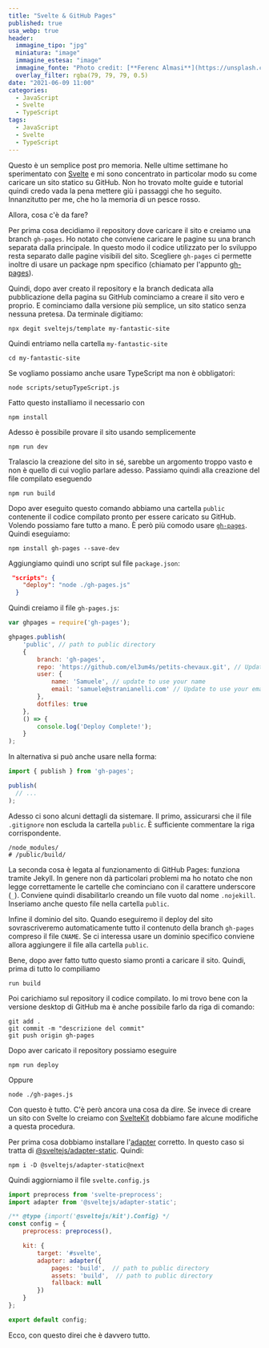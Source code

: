 ```yaml
---
title: "Svelte & GitHub Pages"
published: true
usa_webp: true
header:
  immagine_tipo: "jpg"
  miniatura: "image"
  immagine_estesa: "image"
  immagine_fonte: "Photo credit: [**Ferenc Almasi**](https://unsplash.com/@flowforfrank)"
  overlay_filter: rgba(79, 79, 79, 0.5)
date: "2021-06-09 11:00"
categories:
  - JavaScript
  - Svelte
  - TypeScript
tags:
  - JavaScript
  - Svelte
  - TypeScript
---
```


Questo è un semplice post pro memoria. Nelle ultime settimane ho sperimentato con [Svelte](https://svelte.dev/) e mi sono concentrato in particolar modo su come caricare un sito statico su GitHub. Non ho trovato molte guide e tutorial quindi credo vada la pena mettere giù i passaggi che ho seguito. Innanzitutto per me, che ho la memoria di un pesce rosso.

Allora, cosa c'è da fare?

Per prima cosa decidiamo il repository dove caricare il sito e creiamo una branch `gh-pages`. Ho notato che conviene caricare le pagine su una branch separata dalla principale. In questo modo il codice utilizzato per lo sviluppo resta separato dalle pagine visibili del sito. Scegliere `gh-pages` ci permette inoltre di usare un package npm specifico (chiamato per l'appunto [gh-pages](https://www.npmjs.com/package/gh-pages)).

Quindi, dopo aver creato il repository e la branch dedicata alla pubblicazione della pagina su GitHub cominciamo a creare il sito vero e proprio. E cominciamo dalla versione più semplice, un sito statico senza nessuna pretesa. Da terminale digitiamo:

```
npx degit sveltejs/template my-fantastic-site
```

Quindi entriamo nella cartella `my-fantastic-site`

```
cd my-fantastic-site
```

Se vogliamo possiamo anche usare TypeScript ma non è obbligatori:

```
node scripts/setupTypeScript.js
```

Fatto questo installiamo il necessario con

```
npm install
```

Adesso è possibile provare il sito usando semplicemente

```
npm run dev
```

Tralascio la creazione del sito in sé, sarebbe un argomento troppo vasto e non è quello di cui voglio parlare adesso. Passiamo quindi alla creazione del file compilato eseguendo

```
npm run build
```

Dopo aver eseguito questo comando abbiamo una cartella `public` contenente il codice compilato pronto per essere caricato su GitHub. Volendo possiamo fare tutto a mano. È però più comodo usare [`gh-pages`](https://www.npmjs.com/package/gh-pages). Quindi eseguiamo:

```
npm install gh-pages --save-dev
```

Aggiungiamo quindi uno script sul file `package.json`:

```json
 "scripts": {
    "deploy": "node ./gh-pages.js"
  }
```

Quindi creiamo il file `gh-pages.js`:

```js
var ghpages = require('gh-pages');

ghpages.publish(
	'public', // path to public directory
	{
		branch: 'gh-pages',
		repo: 'https://github.com/el3um4s/petits-chevaux.git', // Update to point to your repository
		user: {
			name: 'Samuele', // update to use your name
			email: 'samuele@stranianelli.com' // Update to use your email
		},
		dotfiles: true
	},
	() => {
		console.log('Deploy Complete!');
	}
);
```

In alternativa si può anche usare nella forma:

```js
import { publish } from 'gh-pages';

publish(
  // ...
);
```

Adesso ci sono alcuni dettagli da sistemare. Il primo, assicurarsi che il file `.gitignore` non escluda la cartella `public`. È sufficiente commentare la riga corrispondente.

```
/node_modules/
# /public/build/
```

La seconda cosa è legata al funzionamento di GitHub Pages: funziona tramite Jekyll. In genere non dà particolari problemi ma ho notato che non legge correttamente le cartelle che cominciano con il carattere underscore (`_`). Conviene quindi disabilitarlo creando un file vuoto dal nome `.nojekill`. Inseriamo anche questo file nella cartella `public`.

Infine il dominio del sito. Quando eseguiremo il deploy del sito sovrascriveremo automaticamente tutto il contenuto della branch `gh-pages` compreso il file `CNAME`. Se ci interessa usare un dominio specifico conviene allora aggiungere il file alla cartella `public`.

Bene, dopo aver fatto tutto questo siamo pronti a caricare il sito. Quindi, prima di tutto lo compiliamo

```
run build
```

Poi carichiamo sul repository il codice compilato. Io mi trovo bene con la versione desktop di GitHub ma è anche possibile farlo da riga di comando: 

```
git add .
git commit -m "descrizione del commit"
git push origin gh-pages
```

Dopo aver caricato il repository possiamo eseguire

```
npm run deploy
```

Oppure

```
node ./gh-pages.js
```

Con questo è tutto. C'è però ancora una cosa da dire. Se invece di creare un sito con Svelte lo creiamo con [SvelteKit](https://kit.svelte.dev/) dobbiamo fare alcune modifiche a questa procedura.

Per prima cosa dobbiamo installare l'[adapter](https://kit.svelte.dev/docs#adapters) corretto. In questo caso si tratta di [@sveltejs/adapter-static](https://github.com/sveltejs/kit/tree/master/packages/adapter-static). Quindi:

```
npm i -D @sveltejs/adapter-static@next
```

Quindi aggiorniamo il file `svelte.config.js`

```js
import preprocess from 'svelte-preprocess';
import adapter from '@sveltejs/adapter-static';

/** @type {import('@sveltejs/kit').Config} */
const config = {
	preprocess: preprocess(),

	kit: {
		target: '#svelte',
		adapter: adapter({
			pages: 'build',  // path to public directory
			assets: 'build',  // path to public directory
			fallback: null
		})
	}
};

export default config;
```

Ecco, con questo direi che è davvero tutto.
